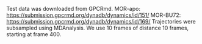 Test data was downloaded from GPCRmd.
MOR-apo:  https://submission.gpcrmd.org/dynadb/dynamics/id/151/
MOR-BU72: https://submission.gpcrmd.org/dynadb/dynamics/id/169/
Trajectories were subsampled using MDAnalysis.
We use 10 frames of distance 10 frames, starting at frame 400.

